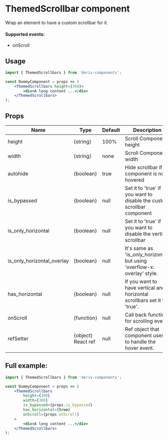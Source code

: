 # ThemedScrollbar component

Wrap an element to have a custom scrollbar for it.

#### Supported events:

-   onScroll

## Usage

```jsx
import { ThemedScrollbars } from 'deriv-components';

const DummyComponent = props => (
    <ThemedScrollbars height={300}>
        <div>A long content ...</div>
    </ThemedScrollbars>
);
```

## Props

| Name                       | Type               | Default | Description                                                              |
| -------------------------- | ------------------ | ------- | ------------------------------------------------------------------------ |
| height                     | {string}           | 100%    | Scroll Component height                                                  |
| width                      | {string}           | none    | Scroll Component width                                                   |
| autohide                   | {boolean}          | true    | Hide scrollbar if component is not hovered                               |
| is_bypassed                | {boolean}          | null    | Set it to 'true' if you want to disable the custom scrollbar component   |
| is_only_horizontal         | {boolean}          | null    | Set it to 'true' if you want to disable the vertical scrollbar           |
| is_only_horizontal_overlay | {boolean}          | null    | It's same as 'is_only_horizontal' but using 'overflow-x: overlay' style. |
| has_horizontal             | {boolean}          | null    | If you want to have vertical and horizontal scrollbars set it to 'true'. |
| onScroll                   | {function}         | null    | Call back function for scrolling event.                                  |
| refSetter                  | {object} React ref | null    | Ref object that component uses to handle the hover event.                |

## Full example:

```jsx
import { ThemedScrollbars } from 'deriv-components';

const DummyComponent = props => (
    <ThemedScrollbars
        height={300}
        width={300}
        is_bypassed={props.is_bypassed}
        has_horizontal={true}
        onScroll={props.onScroll}
    >
        <div>A long content ...</div>
    </ThemedScrollbars>
);
```
